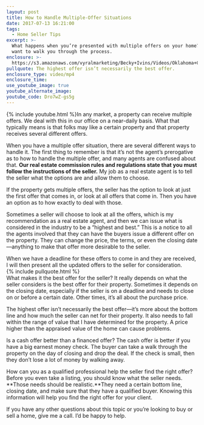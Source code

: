 ```yaml
---
layout: post
title: How to Handle Multiple-Offer Situations
date: 2017-07-13 16:21:00
tags:
  - Home Seller Tips
excerpt: >-
  What happens when you’re presented with multiple offers on your home? Today I
  want to walk you through the process.
enclosure: >-
  https://s3.amazonaws.com/vyralmarketing/Becky+Ivins/Videos/Oklahoma+City+Metro+Real+Estate+Agent-+How+to+Handle+Multiple+Offers.mp4
pullquote: The highest offer isn’t necessarily the best offer.
enclosure_type: video/mp4
enclosure_time:
use_youtube_image: true
youtube_alternate_image:
youtube_code: Dro7wZ-gs5g
---
```



{% include youtube.html %}In any market, a property can receive multiple offers. We deal with this in our office on a near-daily basis. What that typically means is that folks may like a certain property and that property receives several different offers.

When you have a multiple offer situation, there are several different ways to handle it. The first thing to remember is that it’s not the agent’s prerogative as to how to handle the multiple offer, and many agents are confused about that. **Our real estate commission rules and regulations state that you must follow the instructions of the seller.** My job as a real estate agent is to tell the seller what the options are and allow them to choose.

If the property gets multiple offers, the seller has the option to look at just the first offer that comes in, or look at all offers that come in. Then you have an option as to how exactly to deal with those.

Sometimes a seller will choose to look at all the offers, which is my recommendation as a real estate agent, and then we can issue what is considered in the industry to be a “highest and best.” This is a notice to all the agents involved that they can have the buyers issue a different offer on the property. They can change the price, the terms, or even the closing date—anything to make that offer more desirable to the seller.

When we have a deadline for these offers to come in and they are received, I will then present all the updated offers to the seller for consideration.
<br>{% include pullquote.html %}
<br>What makes it the best offer for the seller? It really depends on what the seller considers is the best offer for their property. Sometimes it depends on the closing date, especially if the seller is on a deadline and needs to close on or before a certain date. Other times, it’s all about the purchase price.

The highest offer isn’t necessarily the best offer—it’s more about the bottom line and how much the seller can net for their property. It also needs to fall within the range of value that I have determined for the property. A price higher than the appraised value of the home can cause problems.

Is a cash offer better than a financed offer? The cash offer is better if you have a big earnest money check. The buyer can take a walk through the property on the day of closing and drop the deal. If the check is small, then they don’t lose a lot of money by walking away.

How can you as a qualified professional help the seller find the right offer? Before you even take a listing, you should know what the seller needs. **Those needs should be realistic.**They need a certain bottom line, closing date, and make sure that they have a qualified buyer. Knowing this information will help you find the right offer for your client.

If you have any other questions about this topic or you’re looking to buy or sell a home, give me a call. I’d be happy to help.